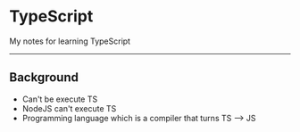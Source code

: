 # TypeScript

My notes for learning TypeScript

---

## Background

-  Can't be execute TS
-  NodeJS can't execute TS
-  Programming language which is a compiler that turns TS --> JS
